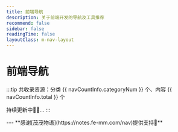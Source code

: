 ```yaml
---
title: 前端导航
description: 关于前端开发的导航及工具推荐
recommend: false
sidebar: false
readingTime: false
layoutClass: m-nav-layout
---
```


<script setup>
import { NAV_DATA, getNavDataCount } from './categories'
const navCountInfo = getNavDataCount()
</script>
<style src="./index.scss"></style>

# 前端导航

:::tip
共收录资源：分类 {{ navCountInfo.categoryNum }} 个、内容 {{ navCountInfo.total }} 个

持续更新中🎉🚀...
:::

<MNavLinks v-for="{title, items} in NAV_DATA" :title="title" :items="items"/>
---
**感谢[茂茂物语](https://notes.fe-mm.com/nav)提供支持🌹**
